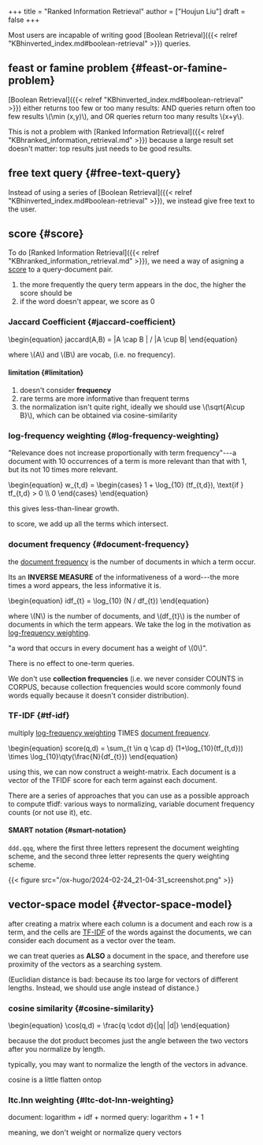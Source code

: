 +++
title = "Ranked Information Retrieval"
author = ["Houjun Liu"]
draft = false
+++

Most users are incapable of writing good [Boolean Retrieval]({{< relref "KBhinverted_index.md#boolean-retrieval" >}}) queries.


## feast or famine problem {#feast-or-famine-problem}

[Boolean Retrieval]({{< relref "KBhinverted_index.md#boolean-retrieval" >}}) either returns too few or too many results: AND queries return often too few results \\(\min (x,y)\\), and OR queries return too many results \\(x+y\\).

This is not a problem with [Ranked Information Retrieval]({{< relref "KBhranked_information_retrieval.md" >}}) because a large result set doesn't matter: top results just needs to be good results.


## free text query {#free-text-query}

Instead of using a series of [Boolean Retrieval]({{< relref "KBhinverted_index.md#boolean-retrieval" >}}), we instead give free text to the user.


## score {#score}

To do [Ranked Information Retrieval]({{< relref "KBhranked_information_retrieval.md" >}}), we need a way of asigning a [score](#score) to a query-document pair.

1.  the more frequently the query term appears in the doc, the higher the score should be
2.  if the word doesn't appear, we score as 0


### Jaccard Coefficient {#jaccard-coefficient}

\begin{equation}
jaccard(A,B) = |A \cap B | / |A \cup B|
\end{equation}

where \\(A\\) and \\(B\\) are vocab, (i.e. no frequency).


#### limitation {#limitation}

1.  doesn't consider **frequency**
2.  rare terms are more informative than frequent terms
3.  the normalization isn't quite right, ideally we should use \\(\sqrt{A\cup B}\\), which can be obtained via cosine-similarity


### log-frequency weighting {#log-frequency-weighting}

"Relevance does not increase proportionally with term frequency"---a document with 10 occurrences of a term is more relevant than that with 1, but its not 10 times more relevant.

\begin{equation}
w\_{t,d} = \begin{cases}
1 + \log\_{10} (tf\_{t,d}), \text{if } tf\_{t,d} > 0 \\\\
0
\end{cases}
\end{equation}

this gives less-than-linear growth.

to score, we add up all the terms which intersect.


### document frequency {#document-frequency}

the [document frequency](#document-frequency) is the number of documents in which a term occur.

Its an **INVERSE MEASURE** of the informativeness of a word---the more times a word appears, the less informative it is.

\begin{equation}
idf\_{t} = \log\_{10} (N / df\_{t})
\end{equation}

where \\(N\\) is the number of documents, and \\(df\_{t}\\) is the number of documents in which the term appears. We take the log in the motivation as [log-frequency weighting](#log-frequency-weighting).

"a word that occurs in every document has a weight of \\(0\\)".

There is no effect to one-term queries.

We don't use **collection frequencies** (i.e. we never consider COUNTS in CORPUS, because collection frequencies would score commonly found words equally because it doesn't consider distribution).


### TF-IDF {#tf-idf}

multiply [log-frequency weighting](#log-frequency-weighting) TIMES [document frequency](#document-frequency).

\begin{equation}
score(q,d) = \sum\_{t \in q \cap d} (1+\log\_{10}(tf\_{t,d})) \times \log\_{10}\qty(\frac{N}{df\_{t}})
\end{equation}

using this, we can now construct a weight-matrix. Each document is a vector of the TFIDF score for each term against each document.

There are a series of approaches that you can use as a possible approach to compute tfidf: various ways to normalizing, variable document frequency counts (or not use it), etc.


#### SMART notation {#smart-notation}

`ddd.qqq`, where the first three letters represent the document weighting scheme, and the second three letter represents the query weighting scheme.

{{< figure src="/ox-hugo/2024-02-24_21-04-31_screenshot.png" >}}


## vector-space model {#vector-space-model}

after creating a matrix where each column is a document and each row is a term, and the cells are [TF-IDF](#tf-idf) of the words against the documents, we can consider each document as a vector over the team.

we can treat queries as **ALSO** a document in the space, and therefore use proximity of the vectors as a searching system.

(Euclidian distance is bad: because its too large for vectors of different lengths. Instead, we should use angle instead of distance.)


### cosine similarity {#cosine-similarity}

\begin{equation}
\cos(q,d) = \frac{q \cdot d}{|q| |d|}
\end{equation}

because the dot product becomes just the angle between the two vectors after you normalize by length.

typically, you may want to normalize the length of the vectors in advance.

cosine is a little flatten ontop


### ltc.lnn weighting {#ltc-dot-lnn-weighting}

document: logarithm + idf + normed
query: logarithm + 1 + 1

meaning, we don't weight or normalize query vectors

